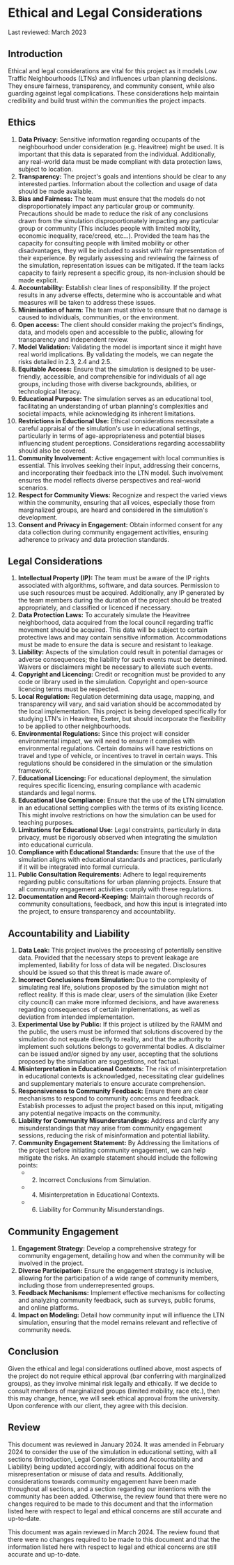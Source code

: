 # Ethical and Legal Considerations

Last reviewed: March 2023

## Introduction

Ethical and legal considerations are vital for this project as it models Low Traffic Neighbourhoods (LTNs) and influences urban planning decisions. They ensure fairness, transparency, and community consent, while also guarding against legal complications. These considerations help maintain credibility and build trust within the communities the project impacts.  


## Ethics

1. **Data Privacy:** Sensitive information regarding occupants of the neighbourhood under consideration (e.g. Heavitree) might be used. It is important that this data is separated from the individual. Additionally, any real-world data must be made compliant with data protection laws, subject to location.
2. **Transparency:** The project's goals and intentions should be clear to any interested parties. Information about the collection and usage of data should be made available. 
3. **Bias and Fairness:** The team must ensure that the models do not disproportionately impact any particular group or community. Precautions should be made to reduce the risk of any conclusions drawn from the simulation disproportionately impacting any particular group or community (This includes people with limited mobility, economic inequality, race/creed, etc...). Provided the team has the capacity for consulting people with limited mobility or other disadvantages, they will be included to assist with fair representation of their experience. By regularly assessing and reviewing the fairness of the simulation, representation issues can be mitigated. If the team lacks capacity to fairly represent a specific group, its non-inclusion should be made explicit.
4. **Accountability:** Establish clear lines of responsibility. If the project results in any adverse effects, determine who is accountable and what measures will be taken to address these issues. 
5. **Minimisation of harm:** The team must strive to ensure that no damage is caused to individuals, communities, or the environment.
6. **Open access:** The client should consider making the project's findings, data, and models open and accessible to the public, allowing for transparency and independent review.
7. **Model Validation:** Validating the model is important since it might have real world implications. By validating the models, we can negate the risks detailed in 2.3, 2.4 and 2.5. 
8. **Equitable Access:** Ensure that the simulation is designed to be user-friendly, accessible, and comprehensible for individuals of all age groups, including those with diverse backgrounds, abilities, or technological literacy.
9. **Educational Purpose:** The simulation serves as an educational tool, facilitating an understanding of urban planning's complexities and societal impacts, while acknowledging its inherent limitations.
10. **Restrictions in Eductional Use:** Ethical considerations necessitate a careful appraisal of the simulation's use in educational settings, particularly in terms of age-appropriateness and potential biases influencing student perceptions. Considerations regarding accessability should also be covered.
11. **Community Involvement:** Active engagement with local communities is essential. This involves seeking their input, addressing their concerns, and incorporating their feedback into the LTN model. Such involvement ensures the model reflects diverse perspectives and real-world scenarios.
12. **Respect for Community Views:** Recognize and respect the varied views within the community, ensuring that all voices, especially those from marginalized groups, are heard and considered in the simulation's development.
13. **Consent and Privacy in Engagement:** Obtain informed consent for any data collection during community engagement activities, ensuring adherence to privacy and data protection standards.

 
## Legal Considerations

1. **Intellectual Property (IP):** The team must be aware of the IP rights associated with algorithms, software, and data sources. Permission to use such resources must be acquired. Additionally, any IP generated by the team members during the duration of the project should be treated appropriately, and classified or licenced if necessary. 
2. **Data Protection Laws:** To accurately simulate the Heavitree neighborhood, data acquired from the local council regarding traffic movement should be acquired. This data will be subject to certain protective laws and may contain sensitive information. Accommodations must be made to ensure the data is secure and resistant to leakage.
3. **Liability:** Aspects of the simulation could result in potential damages or adverse consequences; the liability for such events must be determined. Waivers or disclaimers might be necessary to alleviate such events. 
4. **Copyright and Licencing:** Credit or recognition must be provided to any code or library used in the simulation. Copyright and open-source licencing terms must be respected. 
5. **Local Regulation:** Regulation determining data usage, mapping, and transparency will vary, and said variation should be accommodated by the local implementation. This project is being developed specifically for studying LTN's in Heavitree, Exeter, but should incorporate the flexibility to be applied to other neighbourhoods. 
6. **Environmental Regulations:** Since this project will consider environmental impact, we will need to ensure it complies with environmental regulations. Certain domains will have restrictions on travel and type of vehicle, or incentives to travel in certain ways. This regulations should be considered in the simulation or the simulation framework.
7. **Educational Licencing:** For educational deployment, the simulation requires specific licencing, ensuring compliance with academic standards and legal norms.
8. **Educational Use Compliance:** Ensure that the use of the LTN simulation in an educational setting complies with the terms of its existing licence. This might involve restrictions on how the simulation can be used for teaching purposes.
9. **Limitations for Educational Use:** Legal constraints, particularly in data privacy, must be rigorously observed when integrating the simulation into educational curricula.
10. **Compliance with Educational Standards:** Ensure that the use of the simulation aligns with educational standards and practices, particularly if it will be integrated into formal curricula.
11. **Public Consultation Requirements:** Adhere to legal requirements regarding public consultations for urban planning projects. Ensure that all community engagement activities comply with these regulations.
12. **Documentation and Record-Keeping:** Maintain thorough records of community consultations, feedback, and how this input is integrated into the project, to ensure transparency and accountability.


## Accountability and Liability

1. **Data Leak:** This project involves the processing of potentially sensitive data. Provided that the necessary steps to prevent leakage are implemented, liability for loss of data will be negated. Disclosures should be issued so that this threat is made aware of. 
2. **Incorrect Conclusions from Simulation:** Due to the complexity of simulating real life, solutions proposed by the simulation might not reflect reality. If this is made clear, users of the simulation (like Exeter city council) can make more informed decisions, and have awareness regarding consequences of certain implementations, as well as deviation from intended implementation. 
3. **Experimental Use by Public:** If this project is utilized by the RAMM and the public, the users must be informed that solutions discovered by the simulation do not equate directly to reality, and that the authority to implement such solutions belongs to governmental bodies. A disclaimer can be issued and/or signed by any user, accepting that the solutions proposed by the simulation are suggestions, not factual.
4. **Misinterpretation in Educational Contexts:** The risk of misinterpretation in educational contexts is acknowledged, necessitating clear guidelines and supplementary materials to ensure accurate comprehension.
5. **Responsiveness to Community Feedback:** Ensure there are clear mechanisms to respond to community concerns and feedback. Establish processes to adjust the project based on this input, mitigating any potential negative impacts on the community.
6. **Liability for Community Misunderstandings:** Address and clarify any misunderstandings that may arise from community engagement sessions, reducing the risk of misinformation and potential liability.
7. **Community Engagement Statement:** By Addressing the limitations of the project before initiating community engagement, we can help mitigate the risks. An example statement should include the following points:
   - 2. Incorrect Conclusions from Simulation.
   - 4. Misinterpretation in Educational Contexts.
   - 6. Liability for Community Misunderstandings.


## Community Engagement

1. **Engagement Strategy:** Develop a comprehensive strategy for community engagement, detailing how and when the community will be involved in the project.
2. **Diverse Participation:** Ensure the engagement strategy is inclusive, allowing for the participation of a wide range of community members, including those from underrepresented groups.
3. **Feedback Mechanisms:** Implement effective mechanisms for collecting and analyzing community feedback, such as surveys, public forums, and online platforms.
4. **Impact on Modeling:** Detail how community input will influence the LTN simulation, ensuring that the model remains relevant and reflective of community needs.


## Conclusion

Given the ethical and legal considerations outlined above, most aspects of the project do not require ethical approval (bar conferring with marginalized groups), as they involve minimal risk legally and ethically. If we decide to consult members of marginalized groups (limited mobility, race etc.), then this may change, hence, we will seek ethical approval from the university. Upon conference with our client, they agree with this decision.


## Review

This document was reviewed in January 2024. It was amended in February 2024 to consider the use of the simulation in educational setting, with all sections (Introduction, Legal Considerations and Accountability and Liability) being updated accordingly, with additional focus on the misrepresentation or misuse of data and results. Additionally, considerations towards community engagement have been made throughout all sections, and a section regarding our intentions with the community has been added. Otherwise, the review found that there were no changes required to be made to this document and that the information listed here with respect to legal and ethical concerns are still accurate and up-to-date.

This document was again reviewed in March 2024. The review found that there were no changes required to be made to this document and that the information listed here with respect to legal and ethical concerns are still accurate and up-to-date.
